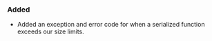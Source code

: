 ### Added

- Added an exception and error code for when a serialized function exceeds our size limits.
